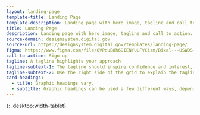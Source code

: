```yaml
---
layout: landing-page
template-title: Landing Page
template-description: Landing page with hero image, tagline and call to action.
title: Landing Page
description: Landing page with hero image, tagline and call to action.
source-domain: designsystem.digital.gov
source-url: https://designsystem.digital.gov/templates/landing-page/
figma: https://www.figma.com/file/QVPduB8h6DIENYULFVCism/Bixal---USWDS-Page-Templates?node-id=1780%3A6163
call-to-action: Sign up
tagline: A tagline highlights your approach
tagline-subtext-1: The tagline should inspire confidence and interest, focusing on the value that your overall approach offers to your audience. Use a heading typeface and keep your tagline to just a few words, and don’t confuse or mystify.
tagline-subtext-2: Use the right side of the grid to explain the tagline a bit more. What are your goals? How do you do your work? Write in the present tense, and stay brief here. People who are interested can find details on internal pages.
card-headings:
  - title: Graphic headings vary.
  - subtitle: Graphic headings can be used a few different ways, depending on what your landing page is for. Highlight your values, specific program areas, or results.
---
```


{: .desktop:width-tablet}
